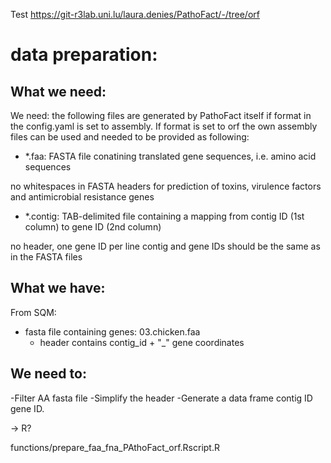 Test https://git-r3lab.uni.lu/laura.denies/PathoFact/-/tree/orf

# data preparation:

## What we need:

We need: the following files are generated by PathoFact itself if format in the config.yaml is set to assembly. If format is set to orf the own assembly files can be used and needed to be provided as following:


- *.faa: FASTA file conatining translated gene sequences, i.e. amino acid sequences

no whitespaces in FASTA headers for prediction of toxins, virulence factors and antimicrobial resistance genes


- *.contig: TAB-delimited file containing a mapping from contig ID (1st column) to gene ID (2nd column)

no header, one gene ID per line
contig and gene IDs should be the same as in the FASTA files


## What we have:

From SQM:
- fasta file containing genes: 03.chicken.faa
	- 	header contains contig_id + "_" gene coordinates

## We need to:

-Filter AA fasta file
-Simplify the header
-Generate a data frame contig ID gene ID.

-> R?

functions/prepare_faa_fna_PAthoFact_orf.Rscript.R